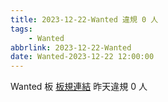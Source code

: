 ```yaml
---
title: 2023-12-22-Wanted 違規 0 人
tags:
    - Wanted
abbrlink: 2023-12-22-Wanted
date: Wanted-2023-12-22 12:00:00
---
```

Wanted 板 [板規連結](https://www.ptt.cc/bbs/Wanted/M.1608829773.A.D3B.html)
昨天違規 0 人
